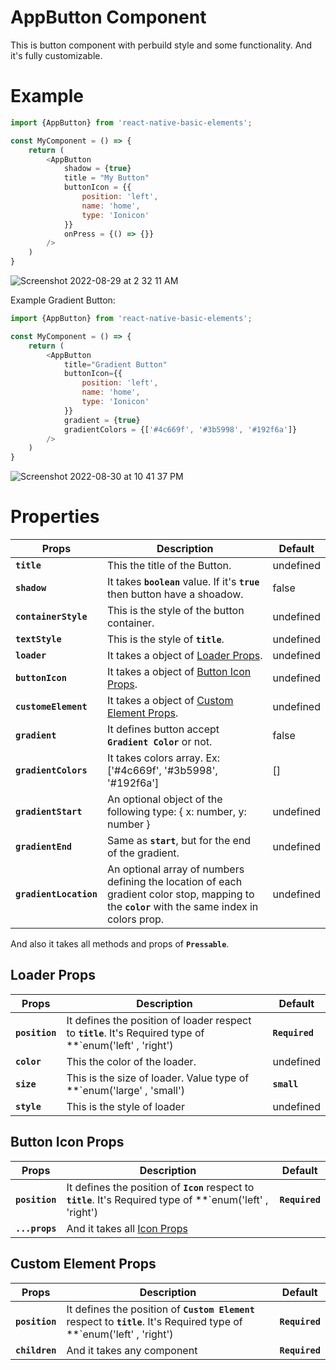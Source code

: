 # AppButton Component
This is button component with perbuild style and some functionality. And it's fully customizable.

# Example
```js
import {AppButton} from 'react-native-basic-elements';

const MyComponent = () => {
    return (
        <AppButton
            shadow = {true}
            title = "My Button"
            buttonIcon = {{
                position: 'left',
                name: 'home',
                type: 'Ionicon'
            }}
            onPress = {() => {}}
        />
    )
}
```

![Screenshot 2022-08-29 at 2 32 11 AM](https://user-images.githubusercontent.com/59437316/187094383-460f23c1-4919-40dc-9041-bf1d0b887a3f.png)

Example Gradient Button: 
```js
import {AppButton} from 'react-native-basic-elements';

const MyComponent = () => {
    return (
        <AppButton
            title="Gradient Button"
            buttonIcon={{
                position: 'left',
                name: 'home',
                type: 'Ionicon'
            }}
            gradient = {true}
            gradientColors = {['#4c669f', '#3b5998', '#192f6a']}
        />
    )
}
```
![Screenshot 2022-08-30 at 10 41 37 PM](https://user-images.githubusercontent.com/59437316/187531143-67c1e884-94a7-49ce-b9ca-c13eb120c971.png)

# Properties
| Props                | Description                                                                         | Default   |
|----------------------|-------------------------------------------------------------------------------------|-----------|
| **`title`**          | This the title of the Button.                                                       | undefined |
| **`shadow`**         | It takes **`boolean`** value. If it's **`true`** then button have a shoadow.        | false     |
| **`containerStyle`** | This is the style of the button container.                                          | undefined |
| **`textStyle`**      | This is the style of **`title`**.                                                   | undefined |
| **`loader`**      | It takes a object of [Loader Props](#loader-props).                           | undefined |
| **`buttonIcon`**     | It takes a object of [Button Icon Props](#button-icon-props).              | undefined |
| **`customeElement`**     | It takes a object of [Custom Element Props](#custom-element-props).              | undefined |
| **`gradient`**       | It defines button accept **`Gradient Color`** or not.                      | false     |
| **`gradientColors`** | It takes colors array. Ex: ['#4c669f', '#3b5998', '#192f6a']               | []        |
| **`gradientStart`**  | An optional object of the following type: { x: number, y: number }         | undefined |
| **`gradientEnd`**    | Same as **`start`**, but for the end of the gradient.                      | undefined |
| **`gradientLocation`** | An optional array of numbers defining the location of each gradient color stop, mapping to the **`color`** with the same index in colors prop.                                                 | undefined |

<!-- | **`ripple`**         | It takes a object of [Ripple Props]().                                              | undefined | -->

And also it takes all methods and props of **`Pressable`**.


## Loader Props
| Props             | Description                                                                         | Default   |
|-------------------|-------------------------------------------------------------------------------------|-----------|
| **`position`**    | It defines the position of loader respect to **`title`**. It's Required type of **`enum('left' , 'right')  | **`Required`** |
| **`color`**       | This the color of the loader.                                                       | undefined |
| **`size`**        | This is the size of loader. Value type of **`enum('large' , 'small')                | **`small`** |
| **`style`**       | This is the style of loader                                                         | undefined |


## Button Icon Props
| Props             | Description                                                                         | Default   |
|-------------------|-------------------------------------------------------------------------------------|-----------|
| **`position`**    | It defines the position of **`Icon`** respect to **`title`**. It's Required type of **`enum('left' , 'right')  | **`Required`** |
| **`...props`**    | And it takes all [Icon Props](Icon-component.md#properties)                         |           |


## Custom Element Props
| Props             | Description                                                                         | Default   |
|-------------------|-------------------------------------------------------------------------------------|-----------|
| **`position`**    | It defines the position of **`Custom Element`** respect to **`title`**. It's Required type of **`enum('left' , 'right')  | **`Required`** |
| **`children`**    | And it takes any component                         | **`Required`**  |
